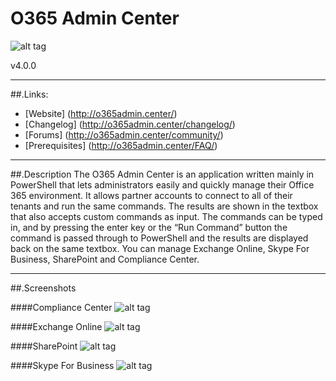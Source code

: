 # O365 Admin Center
![alt tag](http://www.gnu.org/graphics/gplv3-88x31.png)

v4.0.0

___

##.Links:

- [Website] (http://o365admin.center/)
- [Changelog] (http://o365admin.center/changelog/)
- [Forums] (http://o365admin.center/community/)
- [Prerequisites] (http://o365admin.center/FAQ/)

___

##.Description
The O365 Admin Center is an application written mainly in PowerShell that lets administrators easily and quickly manage their Office 365 environment. It allows partner accounts to connect to all of their tenants and run the same commands. The results are shown in the textbox that also accepts custom commands as input. The commands can be typed in, and by pressing the enter key or the “Run Command” button the command is passed through to PowerShell and the results are displayed back on the same textbox. You can manage Exchange Online, Skype For Business, SharePoint and Compliance Center.

___

##.Screenshots

####Compliance Center
![alt tag](http://o365admin.center/wp-content/uploads/2016/06/Compliance_Center.png)

####Exchange Online
![alt tag](http://o365admin.center/wp-content/uploads/2016/06/Exchange_Online.png)

####SharePoint
![alt tag](http://o365admin.center/wp-content/uploads/2016/06/SharePoint.png)

####Skype For Business
![alt tag](http://o365admin.center/wp-content/uploads/2016/06/Skype_For_Business.png)
